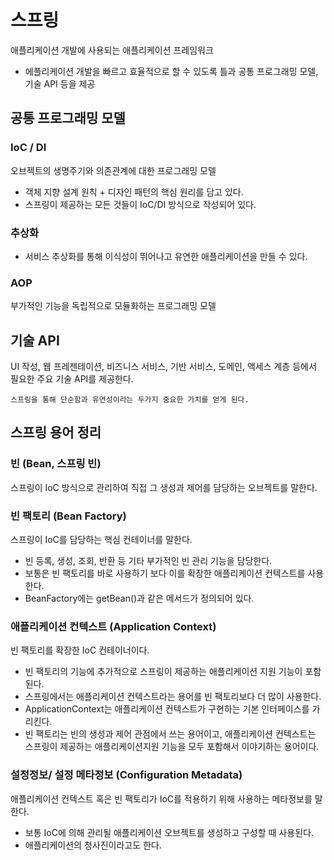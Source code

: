 # 스프링
애플리케이션 개발에 사용되는 애플리케이션 프레임워크
- 에플리케이션 개발을 빠르고 효율적으로 할 수 있도록 틀과 공통 프로그래밍 모델, 기술 API 등을 제공

## 공통 프로그래밍 모델 
### IoC / DI
오브젝트의 생명주기와 의존관계에 대한 프로그래밍 모델
- 객체 지향 설계 원칙 + 디자인 패턴의 핵심 원리를 담고 있다.
- 스프링이 제공하는 모든 것들이 IoC/DI 방식으로 작성되어 있다.
### 추상화
- 서비스 추상화를 통해 이식성이 뛰어나고 유연한 애플리케이션을 만들 수 있다.
### AOP
부가적인 기능을 독립적으로 모듈화하는 프로그래밍 모델

## 기술 API
UI 작성, 웹 프레젠테이션, 비즈니스 서비스, 기반 서비스, 도메인, 액세스 계층 등에서 필요한 주요 기술 API를 제공한다.

`스프링을 통해 단순함과 유연성이라는 두가지 중요한 가치를 얻게 된다.`


## 스프링 용어 정리
### 빈 (Bean, 스프링 빈)
스프링이 IoC 방식으로 관리하여 직접 그 생성과 제어를 담당하는 오브젝트를 말한다.

### 빈 팩토리 (Bean Factory)
스프링이 IoC를 담당하는 핵심 컨테이너를 말한다.
- 빈 등록, 생성, 조회, 반환 등 기타 부가적인 빈 관리 기능을 담당한다.
- 보통은 빈 팩토리를 바로 사용하기 보다 이를 확장한 애플리케이션 컨텍스트를 사용한다.
- BeanFactory에는 getBean()과 같은 메서드가 정의되어 있다.

### 애플리케이션 컨텍스트 (Application Context)
빈 팩토리를 확장한 IoC 컨테이너이다. 
- 빈 팩토리의 기능에 추가적으로 스프링이 제공하는 애플리케이션 지원 기능이 포함된다.
- 스프링에서는 애플리케이션 컨텍스트라는 용어를 빈 팩토리보다 더 많이 사용한다.
- ApplicationContext는 애플리케이션 컨텍스트가 구현하는 기본 인터페이스를 가리킨다.
- 빈 팩토리는 빈의 생성과 제어 관점에서 쓰는 용어이고, 애플리케이션 컨텍스트는 스프링이 제공하는 애플리케이션지원 기능을 모두 포함해서 이야기하는 용어이다.

### 설정정보/ 설정 메타정보 (Configuration Metadata)
애플리케이션 컨텍스트 혹은 빈 팩토리가 IoC를 적용하기 위해 사용하는 메타정보를 말한다.
- 보통 IoC에 의해 관리될 애플리케이션 오브젝트를 생성하고 구성할 때 사용된다.
- 애플리케이션의 청사진이라고도 한다.





